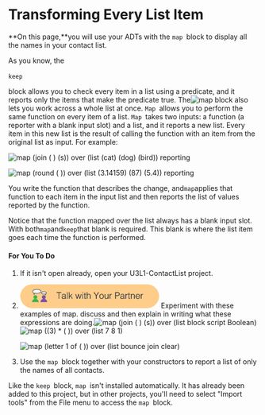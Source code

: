 # Transforming Every List Item

**On this page,**you will use your ADTs with the `map `block to display all the names in your contact list.

As you know, the

`keep`

block allows you to check every item in a list using a predicate, and it reports only the items that make the predicate true. The![](http://bjc.edc.org/bjc-r/img/blocks/map.png "map") block also lets you work across a whole list at once. `Map `allows you to perform the same function on every item of a list. `Map `takes two inputs: a function \(a reporter with a blank input slot\) and a list, and it reports a new list. Every item in this new list is the result of calling the function with an item from the original list as input. For example:

![](http://bjc.edc.org/bjc-r/img/3-lists/map-example-2.png "map \(join \( \) \(s\)\) over \(list \(cat\) \(dog\) \(bird\)\) reporting")

![](http://bjc.edc.org/bjc-r/img/3-lists/map-example-3.png "map \(round \( \)\) over \(list \(3.14159\) \(87\) \(5.4\)\) reporting")

You write the function that describes the change, and`map`applies that function to each item in the input list and then reports the list of values reported by the function.

Notice that the function mapped over the list always has a blank input slot. With both`map`and`keep`that blank is required. This blank is where the list item goes each time the function is performed.

#### For You To Do

1. If it isn't open already, open your U3L1-ContactList project.
2. ![](/assets/talk_with_partner.png) Experiment with these examples of map. discuss and then explain in writing what these expressions are doing.![](http://bjc.edc.org/bjc-r/img/3-lists/map-join-s.png "map \(join \( \) \(s\)\) over \(list block script Boolean\)")
   ![](http://bjc.edc.org/bjc-r/img/3-lists/map-3x.png "map \(\(3\) \* \( \)\) over \(list 7 8 1\)")

   ![](http://bjc.edc.org/bjc-r/img/3-lists/map-letter-1.png "map \(letter 1 of \( \)\) over \(list bounce join clear\)")

3. Use the `map `block together with your constructors to report a list of only the names of all contacts.

Like the `keep `block, `map `isn't installed automatically. It has already been added to this project, but in other projects, you'll need to select "Import tools" from the File menu to access the `map `block.

